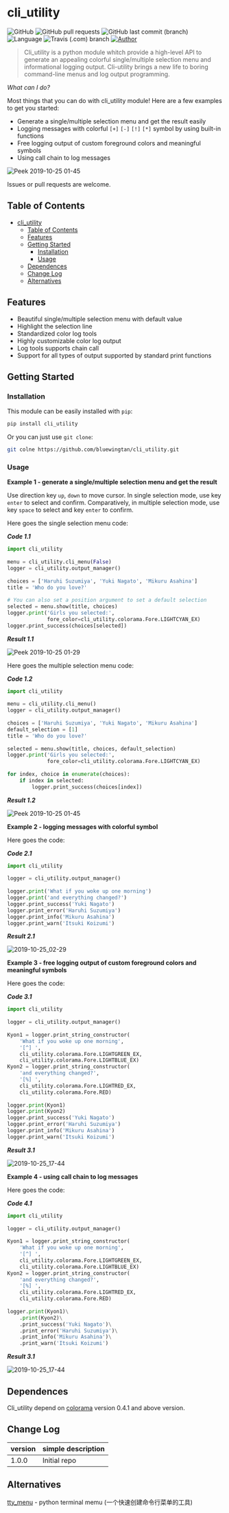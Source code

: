 #  cli_utility
  
  
![GitHub](https://img.shields.io/github/license/bluewingtan/cli_utility ) ![GitHub pull requests](https://img.shields.io/github/issues-pr/bluewingtan/cli_utility ) ![GitHub last commit (branch)](https://img.shields.io/github/last-commit/bluewingtan/cli_utility/master ) ![Language](https://img.shields.io/badge/language-python-brightgreen ) ![Travis (.com) branch](https://img.shields.io/travis/com/bluewingtan/cli_utility/master ) [![Author](https://img.shields.io/badge/powered%20by-BlueWingTan-blue? )](https://github.com/bluewingtan)
  
> Cli_utility is a python module whitch provide a high-level API to generate an appealing colorful single/multiple selection menu and informational logging output. Cli-utility brings a new life to boring command-line menus and log output programming.
  
*What can I do?*
  
Most things that you can do with cli_utility module! Here are a few examples to get you started:
  
- Generate a single/multiple selection menu and get the result easily
- Logging messages with colorful `[+]` `[-]` `[!]` `[*]` symbol by using built-in functions
- Free logging output of custom foreground colors and meaningful symbols
- Using call chain to log messages
  
![Peek 2019-10-25 01-45](https://i.loli.net/2019/10/25/dJHh5wUZ8jupPlQ.gif )
  
Issues or pull requests are welcome.
  
##  Table of Contents
  
  
- [cli_utility](#cli_utility )
  - [Table of Contents](#table-of-contents )
  - [Features](#features )
  - [Getting Started](#getting-started )
    - [Installation](#installation )
    - [Usage](#usage )
  - [Dependences](#dependences )
  - [Change Log](#change-log )
  - [Alternatives](#alternatives )
  
##  Features
  
  
- Beautiful single/multiple selection menu with default value
- Highlight the selection line
- Standardized color log tools
- Highly customizable color log output
- Log tools supports chain call
- Support for all types of output supported by standard print functions
  
##  Getting Started
  
  
###  Installation
  
  
This module can be easily installed with `pip`:
  
```bash
pip install cli_utility
```
  
Or you can just use `git clone`:
  
```bash
git colne https://github.com/bluewingtan/cli_utility.git
```
  
###  Usage
  
  
**Example 1 - generate a single/multiple selection menu and get the result**
  
Use direction key `up`, `down` to move cursor. In single selection mode, use key `enter` to select and confirm. Comparatively, in multiple selection mode, use key `space` to select and key `enter` to confirm.
  
Here goes the single selection menu code:
  
***Code 1.1***
  
```python
import cli_utility
  
menu = cli_utility.cli_menu(False)
logger = cli_utility.output_manager()
  
choices = ['Haruhi Suzumiya', 'Yuki Nagato', 'Mikuru Asahina']
title = 'Who do you love?'
  
# You can also set a position argument to set a default selection
selected = menu.show(title, choices)
logger.print('Girls you selected:',
             fore_color=cli_utility.colorama.Fore.LIGHTCYAN_EX)
logger.print_success(choices[selected])
```
  
***Result 1.1***
  
![Peek 2019-10-25 01-29](https://i.loli.net/2019/10/25/Fo73ctIyPSqTzeJ.gif )
  
Here goes the multiple selection menu code:
  
***Code 1.2***
  
```python
import cli_utility
  
menu = cli_utility.cli_menu()
logger = cli_utility.output_manager()
  
choices = ['Haruhi Suzumiya', 'Yuki Nagato', 'Mikuru Asahina']
default_selection = [1]
title = 'Who do you love?'
  
selected = menu.show(title, choices, default_selection)
logger.print('Girls you selected:',
             fore_color=cli_utility.colorama.Fore.LIGHTCYAN_EX)
  
for index, choice in enumerate(choices):
    if index in selected:
        logger.print_success(choices[index])
```
  
***Result 1.2***
  
![Peek 2019-10-25 01-45](https://i.loli.net/2019/10/25/dJHh5wUZ8jupPlQ.gif )
  
**Example 2 - logging messages with colorful symbol**
  
Here goes the code:
  
***Code 2.1***
  
```python
import cli_utility
  
logger = cli_utility.output_manager()
  
logger.print('What if you woke up one morning')
logger.print('and everything changed?')
logger.print_success('Yuki Nagato')
logger.print_error('Haruhi Suzumiya')
logger.print_info('Mikuru Asahina')
logger.print_warn('Itsuki Koizumi')
```
  
***Result 2.1***
  
![2019-10-25_02-29](https://i.loli.net/2019/10/25/t9x6z7EuGDVPKoj.png )
  
**Example 3 - free logging output of custom foreground colors and meaningful symbols**
  
Here goes the code:
  
***Code 3.1***
  
```python
import cli_utility
  
logger = cli_utility.output_manager()
  
Kyon1 = logger.print_string_constructor(
    'What if you woke up one morning', 
    '[^] ',
    cli_utility.colorama.Fore.LIGHTGREEN_EX, 
    cli_utility.colorama.Fore.LIGHTBLUE_EX)
Kyon2 = logger.print_string_constructor(
    'and everything changed?',
    '[%] ',
    cli_utility.colorama.Fore.LIGHTRED_EX,
    cli_utility.colorama.Fore.RED)
  
logger.print(Kyon1)
logger.print(Kyon2)
logger.print_success('Yuki Nagato')
logger.print_error('Haruhi Suzumiya')
logger.print_info('Mikuru Asahina')
logger.print_warn('Itsuki Koizumi')
```
  
***Result 3.1***
  
![2019-10-25_17-44](https://i.loli.net/2019/10/25/qEaYZWJTui6fcD3.png )
  
**Example 4 - using call chain to log messages**
  
Here goes the code:
  
***Code 4.1***
  
```python
import cli_utility
  
logger = cli_utility.output_manager()
  
Kyon1 = logger.print_string_constructor(
    'What if you woke up one morning', 
    '[^] ',
    cli_utility.colorama.Fore.LIGHTGREEN_EX, 
    cli_utility.colorama.Fore.LIGHTBLUE_EX)
Kyon2 = logger.print_string_constructor(
    'and everything changed?',
    '[%] ',
    cli_utility.colorama.Fore.LIGHTRED_EX,
    cli_utility.colorama.Fore.RED)
  
logger.print(Kyon1)\
    .print(Kyon2)\
    .print_success('Yuki Nagato')\
    .print_error('Haruhi Suzumiya')\
    .print_info('Mikuru Asahina')\
    .print_warn('Itsuki Koizumi')
```
  
***Result 3.1***
  
![2019-10-25_17-44](https://i.loli.net/2019/10/25/qEaYZWJTui6fcD3.png )
  
##  Dependences
  
  
Cli_utility depend on [colorama](https://pypi.org/project/colorama/ ) version 0.4.1 and above version.
  
##  Change Log
  
  
version | simple description
--|--
1.0.0| Initial repo
  
##  Alternatives
  
  
[tty_menu](https://github.com/gojuukaze/tty_menu ) - python terminal memu (一个快速创建命令行菜单的工具) 
  
  
